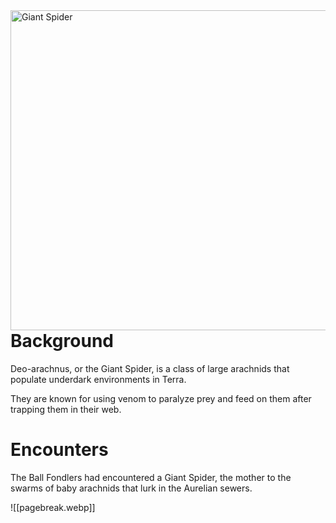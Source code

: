 <IMG align="left" width="512" src="https://www.dndbeyond.com/avatars/thumbnails/30849/299/1000/1000/638064499038216933.png" alt="Giant Spider">

# Background
Deo-arachnus, or the Giant Spider, is a class of large arachnids that populate underdark environments in Terra.

They are known for using venom to paralyze prey and feed on them after trapping them in their web.

# Encounters
The Ball Fondlers had encountered a Giant Spider, the mother to the swarms of baby arachnids that lurk in the Aurelian sewers.

![[pagebreak.webp]]